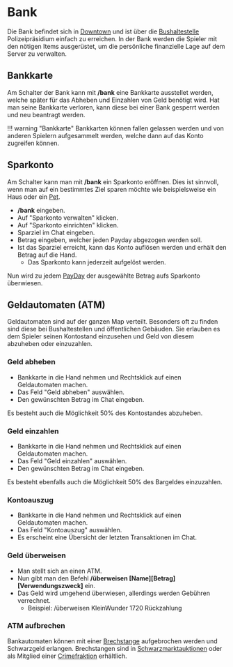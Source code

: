 # Bank

Die Bank befindet sich in [Downtown](../../pages/gebiete/downtown.md) und ist über die [Bushaltestelle](../../pages/öpnv/bus.md) Polizeipräsidium einfach zu erreichen. In der Bank werden die Spieler mit den nötigen Items ausgerüstet, um die persönliche finanzielle Lage auf dem Server zu verwalten.

## Bankkarte 

Am Schalter der Bank kann mit **/bank** eine Bankkarte ausstellet werden, welche später für das Abheben und Einzahlen von Geld benötigt wird. Hat man seine Bankkarte verloren, kann diese bei einer Bank gesperrt werden und neu beantragt werden.

!!! warning "Bankkarte"
    Bankkarten können fallen gelassen werden und von anderen Spielern aufgesammelt werden, welche dann auf das Konto zugreifen können.


## Sparkonto 

Am Schalter kann man mit **/bank** ein Sparkonto eröffnen. Dies ist sinnvoll, wenn man auf ein bestimmtes Ziel sparen möchte wie beispielsweise ein Haus oder ein [Pet](../../pages/pets/allgemein.md).

* **/bank** eingeben.
* Auf "Sparkonto verwalten" klicken.
* Auf "Sparkonto einrichten" klicken. 
* Sparziel im Chat eingeben.
* Betrag eingeben, welcher jeden Payday abgezogen werden soll.
* Ist das Sparziel erreicht, kann das Konto auflösen werden und erhält den Betrag auf die Hand.
  * Das Sparkonto kann jederzeit aufgelöst werden.

Nun wird zu jedem [PayDay](../../pages/allgmein/payday.md) der ausgewählte Betrag aufs Sparkonto überwiesen.

## Geldautomaten (ATM)

Geldautomaten sind auf der ganzen Map verteilt. Besonders oft zu finden sind diese bei Bushaltestellen und öffentlichen Gebäuden. Sie erlauben es dem Spieler seinen Kontostand einzusehen und Geld von diesem abzuheben oder einzuzahlen.

### Geld abheben 

* Bankkarte in die Hand nehmen und Rechtsklick auf einen Geldautomaten machen.
* Das Feld "Geld abheben" auswählen.
* Den gewünschten Betrag im Chat eingeben.

Es besteht auch die Möglichkeit 50% des Kontostandes abzuheben.

### Geld einzahlen

* Bankkarte in die Hand nehmen und Rechtsklick auf einen Geldautomaten machen.
* Das Feld "Geld einzahlen" auswählen.
* Den gewünschten Betrag im Chat eingeben.

Es besteht ebenfalls auch die Möglichkeit 50% des Bargeldes einzuzahlen.

### Kontoauszug 

* Bankkarte in die Hand nehmen und Rechtsklick auf einen Geldautomaten machen.
* Das Feld "Kontoauszug" auswählen. 
* Es erscheint eine Übersicht der letzten Transaktionen im Chat. 

### Geld überweisen

* Man stellt sich an einen ATM.
* Nun gibt man den Befehl **/überweisen [Name][Betrag][Verwendungszweck]** ein.
* Das Geld wird umgehend überwiesen, allerdings werden Gebühren verrechnet.
  * Beispiel: /überweisen KleinWunder 1720 Rückzahlung
  
### ATM aufbrechen
Bankautomaten können mit einer [Brechstange](../../pages/items/brechstange.md) aufgebrochen werden und Schwarzgeld erlangen. Brechstangen sind in [Schwarzmarktauktionen](../../pages/orte/schwarzmarkt.md) oder als Mitglied einer [Crimefraktion](../../pages/fraktionen/allgemein.md) erhältlich.





